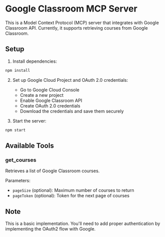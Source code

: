 # Google Classroom MCP Server

This is a Model Context Protocol (MCP) server that integrates with Google Classroom API. Currently, it supports retrieving courses from Google Classroom.

## Setup

1. Install dependencies:
```bash
npm install
```

2. Set up Google Cloud Project and OAuth 2.0 credentials:
   - Go to Google Cloud Console
   - Create a new project
   - Enable Google Classroom API
   - Create OAuth 2.0 credentials
   - Download the credentials and save them securely

3. Start the server:
```bash
npm start
```

## Available Tools

### get_courses
Retrieves a list of Google Classroom courses.

Parameters:
- `pageSize` (optional): Maximum number of courses to return
- `pageToken` (optional): Token for the next page of courses

## Note
This is a basic implementation. You'll need to add proper authentication by implementing the OAuth2 flow with Google.
